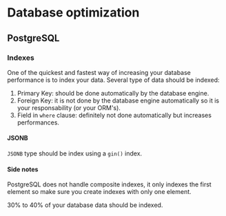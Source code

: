 # Database optimization

## PostgreSQL

### Indexes

One of the quickest and fastest way of increasing your database performance is to index your data. Several type of data should be indexed:

1) Primary Key: should be done automatically by the database engine.
2) Foreign Key: it is not done by the database engine automatically so it is your responsability (or your ORM's).
3) Field in `where` clause: definitely not done automatically but increases performances.

#### JSONB

`JSONB` type should be index using a `gin()` index.

#### Side notes

PostgreSQL does not handle composite indexes, it only indexes the first element so make sure you create indexes with only one element.

30% to 40% of your database data should be indexed.
